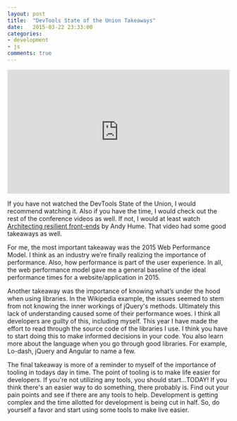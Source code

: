 ```yaml
---
layout: post
title:  "DevTools State of the Union Takeaways"
date:   2015-03-22 23:33:00
categories:
- development
- js
comments: true
---
```


<iframe src="https://player.vimeo.com/video/121985366" width="100%" height="281" frameborder="0" webkitallowfullscreen mozallowfullscreen allowfullscreen></iframe>

If you have not watched the DevTools State of the Union, I would recommend watching it. Also if you have the time, I would check out the rest of the conference videos as well. If not, I would at least watch [Architecting resilient front-ends][architecting] by Andy Hume. That video had some good takeaways as well.

For me, the most important takeaway was the 2015 Web Performance Model. I think as an industry we’re finally realizing the importance of performance. Also, how performance is part of the user experience. In all, the web performance model gave me a general baseline of the ideal performance times for a website/application in 2015.

Another takeaway was the importance of knowing what’s under the hood when using libraries. In the Wikipedia example, the issues seemed to stem from not knowing the inner workings of jQuery's methods. Ultimately this lack of understanding caused some of their performance woes. I think all developers are guilty of this, including myself. This year I have made the effort to read through the source code of the libraries I use. I think you have to start doing this to make informed decisions in your code. You also learn more about the language when you go through good libraries. For example, Lo-dash, jQuery and Angular to name a few.

The final takeaway is more of a reminder to myself of the importance of tooling in todays day in time. The point of tooling is to make life easier for developers. If you're not utilizing any tools, you should start...TODAY! If you think there's an easier way to do something, there probably is. Find out your pain points and see if there are any tools to help. Development is getting complex and the time allotted for development is being cut in half. So, do yourself a favor and start using some tools to make live easier.

[architecting]:http://jqueryuk.com/2015/videos.php?s=architecting-resilient-front-ends
